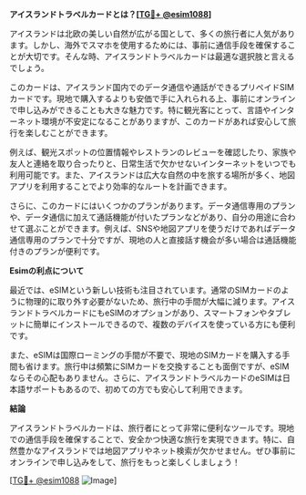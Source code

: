 **アイスランドトラベルカードとは？[[TG💪+ @esim1088](https://t.me/s/esim1088)]**

アイスランドは北欧の美しい自然が広がる国として、多くの旅行者に人気があります。しかし、海外でスマホを使用するためには、事前に通信手段を確保することが大切です。そんな時、アイスランドトラベルカードは最適な選択肢と言えるでしょう。

このカードは、アイスランド国内でのデータ通信や通話ができるプリペイドSIMカードです。現地で購入するよりも安価で手に入れられる上、事前にオンラインで申し込みができることも大きな魅力です。特に観光客にとって、言語やインターネット環境が不安定になることがありますが、このカードがあれば安心して旅行を楽しむことができます。

例えば、観光スポットの位置情報やレストランのレビューを確認したり、家族や友人と連絡を取り合ったりと、日常生活で欠かせないインターネットをいつでも利用可能です。また、アイスランドは広大な自然の中を旅する場所が多く、地図アプリを利用することでより効率的なルートを計画できます。

さらに、このカードにはいくつかのプランがあります。データ通信専用のプランや、データ通信に加えて通話機能が付いたプランなどがあり、自分の用途に合わせて選ぶことができます。例えば、SNSや地図アプリを使うだけであればデータ通信専用のプランで十分ですが、現地の人と直接話す機会が多い場合は通話機能付きのプランが便利です。

**Esimの利点について**

最近では、eSIMという新しい技術も注目されています。通常のSIMカードのように物理的に取り外す必要がないため、旅行中の手間が大幅に減ります。アイスランドトラベルカードにもeSIMのオプションがあり、スマートフォンやタブレットに簡単にインストールできるので、複数のデバイスを使っている方にも便利です。

また、eSIMは国際ローミングの手間が不要で、現地のSIMカードを購入する手間も省けます。旅行中は頻繁にSIMカードを交換することも面倒ですが、eSIMならその心配もありません。さらに、アイスランドトラベルカードのeSIMは日本語サポートもあるので、初めての方でも安心して利用できます。

**結論**

アイスランドトラベルカードは、旅行者にとって非常に便利なツールです。現地での通信手段を確保することで、安全かつ快適な旅行を実現できます。特に、自然豊かなアイスランドでは地図アプリやネット検索が欠かせません。ぜひ事前にオンラインで申し込みをして、旅行をもっと楽しくしましょう！

[[TG💪+ @esim1088](https://t.me/s/esim1088) ![Image](https://i.postimg.cc/Y0z9fWf4/image.png)]